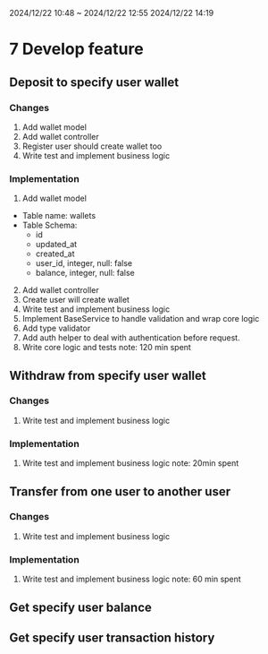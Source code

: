 2024/12/22 10:48 ~ 2024/12/22 12:55
2024/12/22 14:19
# 7 Develop feature

## Deposit to specify user wallet

### Changes
1. Add wallet model
2. Add wallet controller
3. Register user should create wallet too
4. Write test and implement business logic

### Implementation
1. Add wallet model
  - Table name: wallets
  - Table Schema:
    - id
    - updated_at
    - created_at
    - user_id, integer, null: false
    - balance, integer, null: false
2. Add wallet controller
3. Create user will create wallet
4. Write test and implement business logic
  1. Implement BaseService to handle validation and wrap core logic
  2. Add type validator
  3. Add auth helper to deal with authentication before request.
  4. Write core logic and tests
note: 120 min spent

## Withdraw from specify user wallet

### Changes
1. Write test and implement business logic

### Implementation
1. Write test and implement business logic
note: 20min spent

## Transfer from one user to another user

### Changes
1. Write test and implement business logic

### Implementation
1. Write test and implement business logic
note: 60 min spent

## Get specify user balance

## Get specify user transaction history
